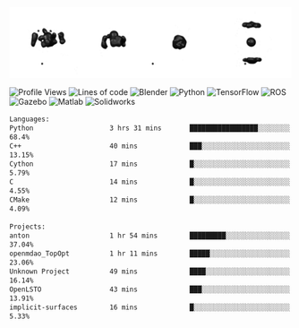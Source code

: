 ![cubes](https://github.com/imsenthur/imsenthur/blob/master/cubes.gif)

<!--START_SECTION:waka-->
![Profile Views](http://img.shields.io/badge/Profile%20views-77-blue)
![Lines of code](https://img.shields.io/badge/From%20%22Hello%2C%20World%21%22%2C%20I%27ve%20written-598638%20lines%20of%20code-blue)
![Blender](https://img.shields.io/badge/-Blender-orange)
![Python](https://img.shields.io/badge/-Python-blue)
![TensorFlow](https://img.shields.io/badge/-TensorFlow-ff8c00)
![ROS](https://img.shields.io/badge/-ROS-20b2aa)
![Gazebo](https://img.shields.io/badge/-Gazebo-lightgrey)
![Matlab](https://img.shields.io/badge/-Matlab-ffd700)
![Solidworks](https://img.shields.io/badge/-Solidworks-red)
```text
Languages: 
Python                   3 hrs 31 mins       █████████████████░░░░░░░░   68.4% 
C++                      40 mins             ███░░░░░░░░░░░░░░░░░░░░░░   13.15% 
Cython                   17 mins             █░░░░░░░░░░░░░░░░░░░░░░░░   5.79% 
C                        14 mins             █░░░░░░░░░░░░░░░░░░░░░░░░   4.55% 
CMake                    12 mins             █░░░░░░░░░░░░░░░░░░░░░░░░   4.09%

Projects: 
anton                    1 hr 54 mins        █████████░░░░░░░░░░░░░░░░   37.04% 
openmdao_TopOpt          1 hr 11 mins        █████░░░░░░░░░░░░░░░░░░░░   23.06% 
Unknown Project          49 mins             ████░░░░░░░░░░░░░░░░░░░░░   16.14% 
OpenLSTO                 43 mins             ███░░░░░░░░░░░░░░░░░░░░░░   13.91% 
implicit-surfaces        16 mins             █░░░░░░░░░░░░░░░░░░░░░░░░   5.33%
```


<!--END_SECTION:waka-->
